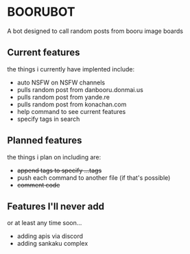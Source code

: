# BOORUBOT
A bot designed to call random posts from booru image boards

## Current features
the things i currently have implented include:
* auto NSFW on NSFW channels
* pulls random post from danbooru.donmai.us
* pulls random post from yande.re
* pulls random post from konachan.com
* help command to see current features
* specify tags in search

## Planned features
the things i plan on including are:
* ~~append tags to specify ...tags~~
* push each command to another file (if that's possible)
* ~~comment code~~

## Features I'll never add
or at least any time soon...
* adding apis via discord
* adding sankaku complex
